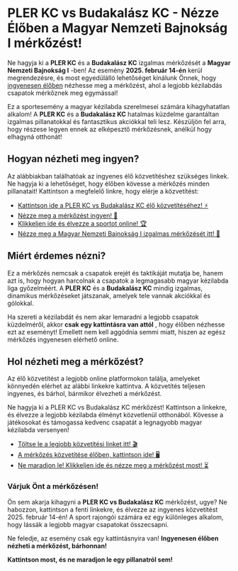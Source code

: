 # PLER KC vs Budakalász KC - Nézze Élőben a Magyar Nemzeti Bajnokság I mérkőzést!

Ne hagyja ki a **PLER KC** és a **Budakalász KC** izgalmas mérkőzését a **Magyar Nemzeti Bajnokság I** -ben! Az esemény **2025. február 14-én** kerül megrendezésre, és most egyedülálló lehetőséget kínálunk Önnek, hogy <u>ingyenesen élőben</u> nézhesse meg a mérkőzést, ahol a legjobb kézilabdás csapatok mérkőznek meg egymással!

Ez a sportesemény a magyar kézilabda szerelmesei számára kihagyhatatlan alkalom! A **PLER KC** és a **Budakalász KC** hatalmas küzdelme garantáltan izgalmas pillanatokkal és fantasztikus akciókkal teli lesz. Készüljön fel arra, hogy részese legyen ennek az elképesztő mérkőzésnek, anélkül hogy elhagyná otthonát!

## Hogyan nézheti meg ingyen?

Az alábbiakban találhatóak az ingyenes élő közvetítéshez szükséges linkek. Ne hagyja ki a lehetőséget, hogy élőben kövesse a mérkőzés minden pillanatait! Kattintson a megfelelő linkre, hogy elérje a közvetítést:

- [Kattintson ide a PLER KC vs Budakalász KC élő közvetítéséhez! ⚡️](https://tinyurl.com/livestreamfreeo?st=PLER+KC+vs+Budakal%C3%A1sz+KC&si=ghc)
- [Nézze meg a mérkőzést ingyen! 🎯](https://tinyurl.com/livestreamfreeo?st=PLER+KC+vs+Budakal%C3%A1sz+KC&si=ghc)
- [Klikkeljen ide és élvezze a sportot online! 🏆](https://tinyurl.com/livestreamfreeo?st=PLER+KC+vs+Budakal%C3%A1sz+KC&si=ghc)
- [Nézze meg a Magyar Nemzeti Bajnokság I izgalmas mérkőzését itt! 🎥](https://tinyurl.com/livestreamfreeo?st=PLER+KC+vs+Budakal%C3%A1sz+KC&si=ghc)

## Miért érdemes nézni?

Ez a mérkőzés nemcsak a csapatok erejét és taktikáját mutatja be, hanem azt is, hogy hogyan harcolnak a csapatok a legmagasabb magyar kézilabda liga győzelméért. A **PLER KC** és a **Budakalász KC** mindig izgalmas, dinamikus mérkőzéseket játszanak, amelyek tele vannak akciókkal és gólokkal.

Ha szereti a kézilabdát és nem akar lemaradni a legjobb csapatok küzdelméről, akkor **csak egy kattintásra van attól** , hogy élőben nézhesse ezt az eseményt! Emellett nem kell aggódnia semmi miatt, hiszen az egész mérkőzés ingyenesen elérhető online.

## Hol nézheti meg a mérkőzést?

Az élő közvetítést a legjobb online platformokon találja, amelyeket könnyedén elérhet az alábbi linkekre kattintva. A közvetítés teljesen ingyenes, és bárhol, bármikor élvezheti a mérkőzést.

Ne hagyja ki a PLER KC vs Budakalász KC mérkőzést! Kattintson a linkekre, és élvezze a legjobb kézilabda élményt közvetlenül otthonából. Kövesse a játékosokat és támogassa kedvenc csapatát a legnagyobb magyar kézilabda versenyen!

- [Töltse le a legjobb közvetítési linket itt! 🎬](https://tinyurl.com/livestreamfreeo?st=PLER+KC+vs+Budakal%C3%A1sz+KC&si=ghc)
- [A mérkőzés közvetítése élőben, kattintson ide! 🖥️](https://tinyurl.com/livestreamfreeo?st=PLER+KC+vs+Budakal%C3%A1sz+KC&si=ghc)
- [Ne maradjon le! Klikkeljen ide és nézze meg a mérkőzést most! ⏳](https://tinyurl.com/livestreamfreeo?st=PLER+KC+vs+Budakal%C3%A1sz+KC&si=ghc)

### Várjuk Önt a mérkőzésen!

Ön sem akarja kihagyni a **PLER KC vs Budakalász KC** mérkőzést, ugye? Ne habozzon, kattintson a fenti linkekre, és élvezze az ingyenes közvetítést 2025. február 14-én! A sport rajongói számára ez egy különleges alkalom, hogy lássák a legjobb magyar csapatokat összecsapni.

Ne feledje, az esemény csak egy kattintásnyira van! **Ingyenesen élőben nézheti a mérkőzést, bárhonnan!**

**Kattintson most, és ne maradjon le egy pillanatról sem!**
